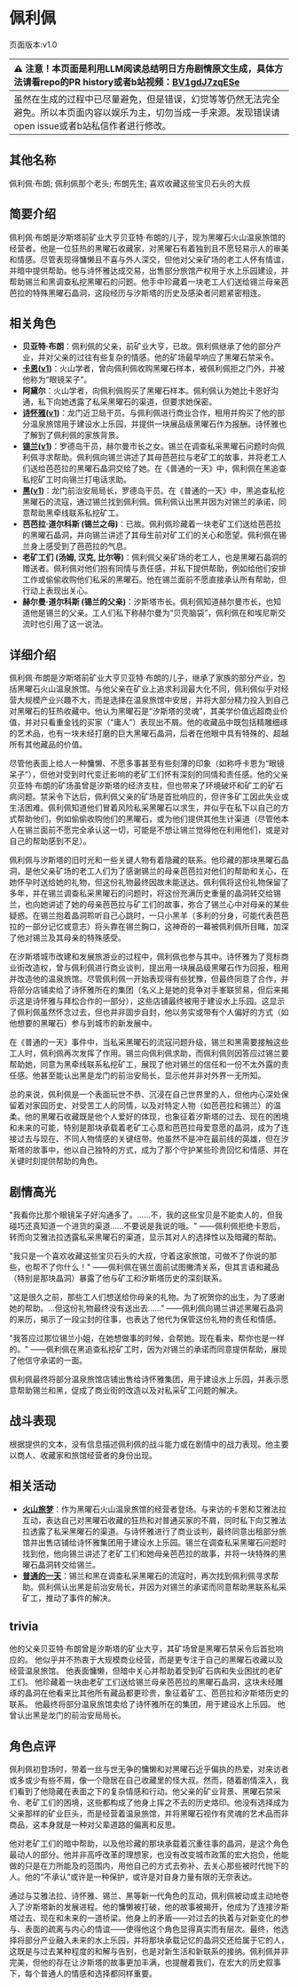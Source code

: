 # 佩利佩
页面版本:v1.0
 

| :warning: 注意！本页面是利用LLM阅读总结明日方舟剧情原文生成，具体方法请看repo的PR history或者b站视频：[BV1gdJ7zqESe](https://www.bilibili.com/video/BV1gdJ7zqESe/)         |
|:----------------------------|
| 虽然在生成的过程中已尽量避免，但是错误，幻觉等等仍然无法完全避免。所以本页面内容以娱乐为主，切勿当成一手来源。发现错误请open issue或者b站私信作者进行修改。|



## 其他名称
佩利佩·布朗; 佩利佩那个老头; 布朗先生; 喜欢收藏这些宝贝石头的大叔
## 简要介绍
佩利佩·布朗是汐斯塔前矿业大亨贝亚特·布朗的儿子，现为黑曜石火山温泉旅馆的经营者。他是一位狂热的黑曜石收藏家，对黑曜石有着独到且不愿轻易示人的审美和情感。尽管表现得慵懒且不喜与外人深交，但他对父亲矿场的老工人怀有情谊，并暗中提供帮助。他与诗怀雅达成交易，出售部分旅馆产权用于水上乐园建设，并帮助锡兰和黑调查私挖黑曜石的问题。他手中珍藏着一块老工人们送给锡兰母亲芭芭拉的特殊黑曜石晶洞，这段经历与汐斯塔的历史及感染者问题紧密相连。
## 相关角色
-   **贝亚特·布朗**：佩利佩的父亲，前矿业大亨，已故。佩利佩继承了他的部分产业，并对父亲的过往有些复杂的情感。他的矿场最早响应了黑曜石禁采令。
-   **[卡恩](../char_v3/extended_char_ka_en.md)([v1](extended_char_ka_en.md))**：火山学者，曾向佩利佩收购黑曜石样本，被佩利佩拒之门外，并被他称为“眼镜呆子”。
-   **阿黛尔**：火山学者，向佩利佩购买了黑曜石样本。佩利佩认为她比卡恩好沟通，私下向她透露了私采黑曜石的渠道，但要求她保密。
-   **[诗怀雅](../char_v3/char_308_swire.md)([v1](char_308_swire.md))**：龙门近卫局干员。与佩利佩进行商业合作，租用并购买了他的部分温泉旅馆用于建设水上乐园，并提供一块展品级黑曜石作为报酬。诗怀雅也了解到了佩利佩的家族背景。
-   **[锡兰](../char_v3/char_348_ceylon.md)([v1](char_348_ceylon.md))**：罗德岛干员，赫尔曼市长之女。锡兰在调查私采黑曜石问题时向佩利佩寻求帮助。佩利佩向锡兰讲述了其母芭芭拉与老矿工的故事，并将老工人们送给芭芭拉的黑曜石晶洞交给了她。在《普通的一天》中，佩利佩在黑追查私挖矿工时向锡兰打电话求助。
-   **[黑](../char_v3/char_340_shwaz.md)([v1](char_340_shwaz.md))**：龙门前治安局局长，罗德岛干员。在《普通的一天》中，黑追查私挖黑曜石的流寇，通过锡兰找到佩利佩。佩利佩认出黑并因为对锡兰的承诺，同意帮助黑牵线联系私挖矿工。
-   **芭芭拉·道尔科斯 (锡兰之母)**：已故。佩利佩珍藏着一块老矿工们送给芭芭拉的黑曜石晶洞，并向锡兰讲述了其母生前对矿工们的关心和愿望。佩利佩在锡兰身上感受到了芭芭拉的气息。
-   **老矿工们 (汤姆, 汉克, 比尔等)**：佩利佩父亲矿场的老工人，也是黑曜石晶洞的赠送者。佩利佩对他们抱有同情与责任感，并私下提供帮助，例如给他们安排工作或偷偷收购他们私采的黑曜石。他在锡兰面前不愿直接承认所有帮助，但行动上表现出关心。
-   **赫尔曼·道尔科斯 (锡兰的父亲)**：汐斯塔市长。佩利佩知道赫尔曼市长，也知道他是锡兰的父亲。工人们私下称赫尔曼为“贝壳脑袋”，佩利佩在和埃尼斯交流时也引用了这一说法。
## 详细介绍
佩利佩·布朗是汐斯塔前矿业大亨贝亚特·布朗的儿子，继承了家族的部分产业，包括黑曜石火山温泉旅馆。与他父亲在矿业上追求利润最大化不同，佩利佩似乎对经营大规模产业兴趣不大，而是选择在温泉旅馆中安居，并将大部分精力投入到自己对黑曜石的狂热收藏中。他认为黑曜石是“汐斯塔的灵魂”，其美学价值远超商业价值，并对只看重金钱的买家（“庸人”）表现出不屑。他的收藏品中既包括精雕细琢的艺术品，也有一块未经打磨的巨大黑曜石晶洞，后者在他眼中具有特殊的、超越所有其他藏品的价值。

尽管他表面上给人一种慵懒、不愿多事甚至有些刻薄的印象（如称呼卡恩为“眼镜呆子”），但他对受到时代变迁影响的老矿工们怀有深刻的同情和责任感。他的父亲贝亚特·布朗的矿场虽曾是汐斯塔的经济支柱，但也带来了环境破坏和矿工的矿石病问题。禁采令下达后，佩利佩父亲的矿场是首批响应的，但许多矿工因此失业或生活困难。佩利佩知道他们冒着风险私采黑曜石以求生，并似乎在私下以自己的方式帮助他们，例如偷偷收购他们的黑曜石，或为他们提供其他生计渠道（尽管他本人在锡兰面前不愿完全承认这一切，可能是不想让锡兰觉得他在利用他们，或是对自己的帮助感到不足）。

佩利佩与汐斯塔的旧时光和一些关键人物有着隐藏的联系。他珍藏的那块黑曜石晶洞，是他父亲矿场的老工人们为了感谢锡兰的母亲芭芭拉对他们的帮助和关心，在她怀孕时送给她的礼物，但这份礼物最终因故未能送达。佩利佩将这份礼物保留了多年，并在锡兰调查私采黑曜石的问题时，将这份充满历史重量的晶洞转交给锡兰，也向她讲述了她的母亲芭芭拉与矿工们的故事，弥合了锡兰心中对母亲的某些疑惑。在锡兰抱着晶洞聆听自己心跳时，一只小黑羊（多利的分身，可能代表芭芭拉的一部分记忆或意志）将头靠在锡兰胸口，这神奇的一幕被佩利佩所目睹，加深了他对锡兰及其母亲的特殊感受。

在汐斯塔城市改建和发展旅游业的过程中，佩利佩也参与其中。诗怀雅为了竞标商业街改造权，曾与佩利佩进行商业谈判，提出用一块展品级黑曜石作为回报，租用并改造他的温泉旅馆。尽管佩利佩一开始表现得有些犹豫，但最终同意了合作，并将部分店铺卖给了诗怀雅所在的集团（名义上是她的竞争对手峯联贸易，但后来揭示这是诗怀雅与拜松合作的一部分），这些店铺最终被用于建设水上乐园。这显示了佩利佩虽然怀念过去，但也并非固步自封，他以务实或带有个人偏好的方式（如他想要的黑曜石）参与到城市的新发展中。

在《普通的一天》事件中，当私采黑曜石的流寇问题升级，锡兰和黑需要接触这些工人时，佩利佩再次发挥了作用。锡兰向佩利佩求助，而佩利佩则因答应过锡兰要帮助她，同意为黑牵线联系私挖矿工，展现了他对锡兰的信任和一份不太外露的责任感。他甚至能认出黑是龙门的前治安局长，显示他并非对外界一无所知。

总的来说，佩利佩是一个表面玩世不恭、沉浸在自己世界里的人，但他内心深处保留着对家园历史、对受苦工人的同情，以及对特定人物（如芭芭拉和锡兰）的温柔。他的黑曜石收藏既是他个人爱好的体现，也象征着汐斯塔的过去、现在的困境和未来的可能，特别是那块承载着老矿工心意和芭芭拉母爱意愿的晶洞，成为了连接过去与现在、不同人物情感的关键纽带。他虽然不是冲在最前线的英雄，但在汐斯塔的故事中，他以自己独特的方式，成为了那个守护某些珍贵回忆和情感、并在关键时刻提供帮助的角色。
## 剧情高光
"我看你比那个眼镜呆子好沟通多了。......不，我的这些宝贝是不能卖人的，但我碰巧还真知道一个进货的渠道......不要说是我说的哦。"
——佩利佩拒绝卡恩后，转而向艾雅法拉透露私采黑曜石的渠道，显示其对人的选择性以及暗藏的帮助。

"我只是一个喜欢收藏这些宝贝石头的大叔，守着这家旅馆，可做不了你说的那些，也帮不了你什么！"
——佩利佩在锡兰面前试图撇清关系，但其言语和藏品（特别是那块晶洞）暴露了他与矿工和汐斯塔历史的深刻联系。

"这是很久之前，那些工人们想送给你母亲的礼物。为了祝贺你的出生，为了感谢她的帮助。...但这份礼物最终没有送出去......"
——佩利佩向锡兰讲述黑曜石晶洞的来历，揭示了一段尘封的往事，也表达了他代为保管这份礼物的责任和情感。

"我答应过那位锡兰小姐，在她想做事的时候，会帮她。现在看来，帮你也是一样的。"
——佩利佩在黑追查私挖矿工时，因为对锡兰的承诺而同意提供帮助，展现了他信守承诺的一面。

佩利佩最终将部分温泉旅馆店铺出售给诗怀雅集团，用于建设水上乐园，并表示愿意帮助锡兰和黑，促成了商业街的改造以及对私采矿工问题的解决。
## 战斗表现
根据提供的文本，没有信息描述佩利佩的战斗能力或在剧情中的战力表现。他主要以商人、收藏家和旅馆经营者的身份出现。
## 相关活动
-   **[火山旅梦](../stories/act27side.md)**：作为黑曜石火山温泉旅馆的经营者登场。与来访的卡恩和艾雅法拉互动，表达自己对黑曜石收藏的狂热和对普通买家的不屑，同时私下向艾雅法拉透露了私采黑曜石的渠道。与诗怀雅进行了商业谈判，最终同意出租部分旅馆并出售店铺给诗怀雅集团用于建设水上乐园。锡兰在调查私采黑曜石问题时找到他，他向锡兰讲述了老矿工们和她母亲芭芭拉的故事，并将一块特殊的黑曜石晶洞转交给锡兰。
-   **[普通的一天](../stories/story_shwaz_set_2.md)**：锡兰和黑在调查私采黑曜石的流寇时，再次找到佩利佩寻求帮助。佩利佩认出黑是前治安局长，并因为对锡兰的承诺而同意帮助黑联系私采矿工，推动了事件的解决。
## trivia
他的父亲贝亚特·布朗曾是汐斯塔的矿业大亨，其矿场曾是黑曜石禁采令后首批响应的。
他似乎并不热衷于大规模商业经营，而是更专注于自己的黑曜石收藏以及经营温泉旅馆。
他表面慵懒，但暗中关心并帮助着受到矿石病和失业困扰的老矿工们。
他珍藏着一块由老矿工们送给锡兰母亲芭芭拉的黑曜石晶洞，这块未经雕琢的晶洞在他看来比其他所有藏品都更珍贵，象征着矿工、芭芭拉和汐斯塔历史的联系。
他最终将部分温泉旅馆卖给了诗怀雅所在的集团，用于建设水上乐园。
他曾认出黑是龙门的前治安局局长。
## 角色点评
佩利佩初登场时，带着一丝与世无争的慵懒和对黑曜石近乎偏执的热爱，对来访者或多或少有些不屑，像一个隐居在自己收藏里的怪大叔。然而，随着剧情深入，我们看到了他隐藏在表面之下的复杂情感和行动。他父亲的矿业背景、黑曜石禁采令、老矿工们的困境，这些都构成了他身上挥之不去的历史烙印。他没有选择成为父亲那样的矿业巨头，而是经营着温泉旅馆，并将黑曜石视作有灵魂的艺术品而非商品，这本身就是一种对父辈道路的偏离和反思。

他对老矿工们的暗中帮助，以及他珍藏的那块承载着沉重往事的晶洞，是这个角色最动人的部分。他并非高呼改革的理想家，也没有改变城市政策的宏大抱负，他能做的只是在力所能及的范围内，用他自己的方式去弥补、去关心那些被时代抛下的人。他的“不承认”或许是一种保护，或许是对自身力量有限的无奈表达。

通过与艾雅法拉、诗怀雅、锡兰、黑等新一代角色的互动，佩利佩被动或主动地卷入了汐斯塔新的发展进程。他的慵懒被打破，他的故事被揭开，他成为了连接汐斯塔过去、现在和未来的一道桥梁。他身上的矛盾——对过去的执着与对新变化的参与、表面的疏离与内心的情谊——使得他这个角色显得真实而有层次。最终，他选择将部分产业融入未来的水上乐园，并将那块承载记忆的晶洞交还给属于它的人，这既是与过去某种程度的和解与告别，也是对新生活和新联系的接纳。佩利佩并非完美，但他的存在让汐斯塔的故事更加丰满，也提醒着我们，在宏大的历史叙事下，每个普通人的情感和选择都同样重要。